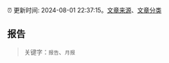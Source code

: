 :alarm_clock: 更新时间: 2024-08-01 22:37:15。[文章来源](/README.md)、[文章分类](/TAGS.md)

## 报告


> 关键字：`报告`、`月报`



